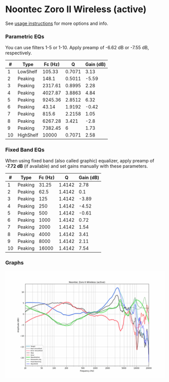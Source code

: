 # Noontec Zoro II Wireless (active)
See [usage instructions](https://github.com/jaakkopasanen/AutoEq#usage) for more options and info.

### Parametric EQs
You can use filters 1-5 or 1-10. Apply preamp of -6.62 dB or -7.55 dB, respectively.

|   # | Type      |   Fc (Hz) |      Q |   Gain (dB) |
|-----|-----------|-----------|--------|-------------|
|   1 | LowShelf  |    105.33 | 0.7071 |        3.13 |
|   2 | Peaking   |    148.1  | 0.5011 |       -5.59 |
|   3 | Peaking   |   2317.61 | 0.8995 |        2.28 |
|   4 | Peaking   |   4027.87 | 3.8863 |        4.84 |
|   5 | Peaking   |   9245.36 | 2.8512 |        6.32 |
|   6 | Peaking   |     43.14 | 1.9192 |       -0.42 |
|   7 | Peaking   |    815.6  | 2.2158 |        1.05 |
|   8 | Peaking   |   6267.28 | 3.421  |       -2.8  |
|   9 | Peaking   |   7382.45 | 6      |        1.73 |
|  10 | HighShelf |  10000    | 0.7071 |        2.58 |

### Fixed Band EQs
When using fixed band (also called graphic) equalizer, apply preamp of **-7.72 dB** (if available) and set gains manually with these parameters.

|   # | Type    |   Fc (Hz) |      Q |   Gain (dB) |
|-----|---------|-----------|--------|-------------|
|   1 | Peaking |     31.25 | 1.4142 |        2.78 |
|   2 | Peaking |     62.5  | 1.4142 |        0.1  |
|   3 | Peaking |    125    | 1.4142 |       -3.89 |
|   4 | Peaking |    250    | 1.4142 |       -4.52 |
|   5 | Peaking |    500    | 1.4142 |       -0.61 |
|   6 | Peaking |   1000    | 1.4142 |        0.72 |
|   7 | Peaking |   2000    | 1.4142 |        1.54 |
|   8 | Peaking |   4000    | 1.4142 |        3.41 |
|   9 | Peaking |   8000    | 1.4142 |        2.11 |
|  10 | Peaking |  16000    | 1.4142 |        7.54 |

### Graphs
![](./Noontec%20Zoro%20II%20Wireless%20(active).png)
